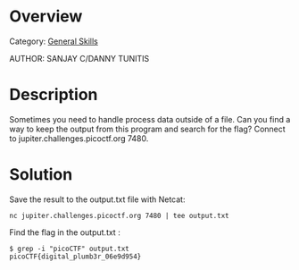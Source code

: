 # Overview 
Category: [General Skills]()

AUTHOR: SANJAY C/DANNY TUNITIS

# Description
Sometimes you need to handle process data outside of a file. Can you find a way to keep the output from this program and search for the flag? Connect to jupiter.challenges.picoctf.org 7480.

# Solution
Save the result to the output.txt file with Netcat:
```
nc jupiter.challenges.picoctf.org 7480 | tee output.txt
```
Find the flag in the output.txt :
```
$ grep -i "picoCTF" output.txt
picoCTF{digital_plumb3r_06e9d954}
```